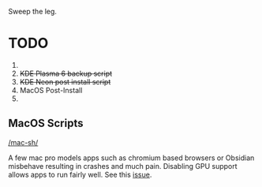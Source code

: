 Sweep the leg. 

# TODO

1.  
2. ~~KDE Plasma 6 backup script~~
3. ~~KDE Neon post install script~~
4. MacOS Post-Install
5. 

## MacOS Scripts
[/mac-sh/](https://github.com/the-polak/kielbasa/tree/main/mac-sh)

A few mac pro models apps such as chromium based browsers or Obsidian misbehave resulting in crashes and much pain. Disabling GPU support allows apps to run fairly well. See this [issue](https://github.com/dortania/OpenCore-Legacy-Patcher/issues/1145). 
